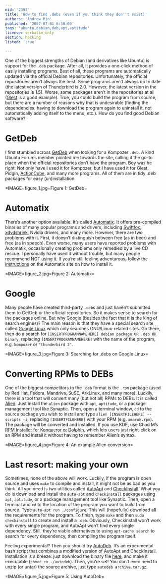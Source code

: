 ```yaml
---
nid: '2393'
title: 'How to find .debs (even if you think they don''t exist)'
authors: 'Andrew Min'
published: '2007-07-01 6:30:00'
tags: 'ubuntu,debian,deb,apt,aptitude'
license: verbatim_only
section: hacking
listed: 'true'

---
```

One of the biggest strengths of Debian (and derivatives like Ubuntu) is support for the `.deb` package. After all, it provides a one-click method of easily installing programs. Best of all, these programs are automatically updated via the official Debian repositories. Unfortunately, the official repositories aren’t always the best. Some programs aren’t always up to date (the latest version of [Thunderbird](http://www.mozilla.com/en-US/thunderbird/) is 2.0. However, the latest version in the repositories is 1.5). Worse, some packages aren’t in the repositories at all ([Glest](http://www.glest.org/) is a good example). True, you could build the program from source, but there are a number of reasons why that is undesirable (finding the dependencies, having to download the program again to uninstall it, not automatically adding itself to the menu, etc.). How do you find good Debian software?


# GetDeb

I first stumbled across [GetDeb](http://www.getdeb.net/) when looking for a Kompozer `.deb`. A kind Ubuntu Forums member pointed me towards the site, calling it the go-to place when the official repositories don’t have the program. Boy was he right. Not only have I used it for Kompozer, but I have used it for Glest, Pidgin, [ActionCube](http://assault.cubers.net/), and many more programs. All of them are in tidy .deb packages for easy (un)installation.


=IMAGE=figure_1.jpg=Figure 1: GetDeb=


# Automatix

There’s another option available. It’s called [Automatix](http://getautomatix.com/). It offers pre-compiled binaries of many popular programs and drivers, including [Swiftfox](http://getswiftfox.com/), [xdvdshrink](http://dvdshrink.sourceforge.net/), Nvidia drivers, and many more. However, there are two problems with it. First, it doesn’t distinguish between free (as in beer) and free (as in speech). Even worse, many users have reported problems with Automatix, occasionally creating problems only remedied by a live CD rescue. I personally have used it without trouble, but many people recommend NOT using it. If you’re still feeling adventurous, follow the [instructions](http://www.getautomatix.com/wiki/index.php?title=Installation) on the Automatix site on how to install it.


=IMAGE=figure_2.jpg=Figure 2: Automatix=


# Google

Many people have created third-party `.deb`s and just haven’t submitted them to GetDeb or the official repositories. So it makes sense to search for the packages online. But why Google (besides the fact that it is the king of search engines)? The main reason is that they have a special search site called [Google Linux](http://www.google.com/linux) which only searches GNU/Linux-related sites. Go there, then do a search for `[INSERTPROGRAMNAMEHERE] debian package OR .deb OR binary`, replacing `[INSERTPROGRAMNAMEHERE]` with the name of the program, e.g. `kompozer` or `"thunderbird 2"`.


=IMAGE=figure_3.jpg=Figure 3: Searching for .debs on Google Linux=


# Converting RPMs to DEBs

One of the biggest competitors to the `.deb` format is the `.rpm` package (used by Red Hat, Fedora, Mandriva, SuSE, ArkLinux, and many more). Luckily, there is a tool that will convert many (but not all) RPMs to DEBs. It is called [Alien](http://kitenet.net/~joey/code/alien/). Just install the `alien` package with `apt`, `aptitude`, or a package management tool like Synaptic. Then, open a terminal window, `cd` to the source package you wish to install and type `alien [INSERTFILEHERE] --scripts -i`, replacing `[INSERTFILEHERE]` with your RPM (e.g. `amarok.rpm`). The package will be converted and installed. If you use KDE, use Chad M’s [RPM Installer for Konqueror or Dolphin](http://linuxappfinder.com/blog/rpm_installer_for_konqueror_or_dolphin_in_kubuntu), which lets users just right-click on an RPM and install it without having to remember Alien’s syntax.


=IMAGE=figure_4.jpg=Figure 4: An example Alien conversion=


# Last resort: making your own

Sometimes, none of the above will work. Luckily, if the program is open source and uses `make` to compile and install, it might not be as bad as you think. All you need is two utilities called [AutoApt](https://help.ubuntu.com/community/AutoApt) and [CheckInstall](http://asic-linux.com.mx/~izto/checkinstall/). What you do is download and install the `auto-apt` and `checkinstall` packages using `apt`, `aptitude`, or a package management tool like Synaptic. Then, open a terminal and `cd` to the location of the program you want to build from source. Type `auto-apt run ./configure`. This will (hopefully) download all the requirements for the program. To finish, type `make` and then `sudo checkinstall` to create and install a `.deb`. Obviously, Checkinstall won’t work with every single program, and AutoApt won’t find every single dependency. Still, they’re viable alternatives to using `apt-cache search` to search for every dependency, then compiling the program itself.

Feeling experimental? Then you should try [AutoDeb](https://wiki.ubuntu.com/AutoDeb). It’s an experimental bash script that combines a modified version of AutoApt and CheckInstall. Installation is a breeze: just download the binary file [here](http://ljl.150m.com/autodeb), and make it executable (`chmod +x ./autodeb`). Then, you’re set! You don’t even need to unzip (or untar) the source archive, just type `autodeb archive.tar.gz`.


=IMAGE=figure_5.jpg=Figure 5: Using AutoDeb=

